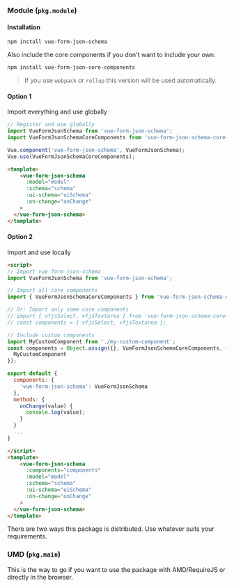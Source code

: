 ### Module (`pkg.module`)

#### Installation

`npm install vue-form-json-schema`

Also include the core components if you don't want to include your own:

`npm install vue-form-json-core-components`

> If you use `webpack` or `rollup` this version will be used automatically.

#### Option 1

Import everything and use globally

```js
// Register and use globally
import VueFormJsonSchema from 'vue-form-json-schema';
import VueFormJsonSchemaCoreComponents from 'vue-form-json-schema-core-components';

Vue.component('vue-form-json-schema', VueFormJsonSchema);
Vue.use(VueFormJsonSchemaCoreComponents);
```

```html
<template>
    <vue-form-json-schema
      :model="model"
      :schema="schema"
      :ui-schema="uiSchema"
      :on-change="onChange"
    >
  </vue-form-json-schema>
</template>
```

#### Option 2

Import and use locally

```html
<script>
// Import vue-form-json-schema
import VueFormJsonSchema from 'vue-form-json-schema';

// Import all core components
import { VueFormJsonSchemaCoreComponents } from 'vue-form-json-schema-core-components';

// Or: Import only some core components
// import { vfjsSelect, vfjsTextarea } from 'vue-form-json-schema-core-components';
// const components = { vfjsSelect, vfjsTextarea };

// Include custom components
import MyCustomComponent from './my-custom-component';
const components = Object.assign({}, VueFormJsonSchemaCoreComponents, {
  MyCustomComponent
});

export default {
  components: {
    'vue-form-json-schema': VueFormJsonSchema
  },
  methods: {
    onChange(value) {
      console.log(value);
    }
  }
  ...
}

</script>
<template>
    <vue-form-json-schema
      :components="components"
      :model="model"
      :schema="schema"
      :ui-schema="uiSchema"
      :on-change="onChange"
    >
  </vue-form-json-schema>
</template>
```

There are two ways this package is distributed. Use whatever suits your requirements.

### UMD (`pkg.main`)

This is the way to go if you want to use the package with AMD/RequireJS or directly in the browser.
